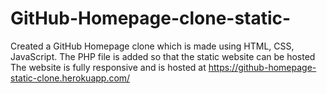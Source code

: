 # GitHub-Homepage-clone-static-
Created a GitHub Homepage clone which is made using HTML, CSS, JavaScript.
The PHP file is added so that the static website can be hosted 
The website is fully responsive and is hosted at https://github-homepage-static-clone.herokuapp.com/
